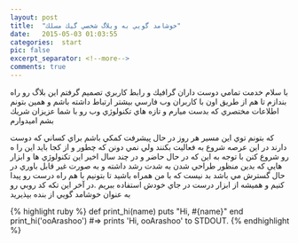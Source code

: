 ```yaml
---
layout: post
title:  "خوشامد گويي به وبلاگ شخصي گيك مسلك"
date:   2015-05-03 01:03:55
categories:  start
pic: false
excerpt_separator: <!--more-->
comments: true
---
```

با سلام خدمت تمامي دوست داران گرافيك و رابط كاربري تصميم گرفتم اين بلاگ رو راه بندازم تا هم از طريق اون با كاربران وب فارسي بيشتر ارتباط داشته باشم و همين بتونم اطلاعات مختصري كه بدست ميارم و تازه هاي تكنولوژي وب رو با شما عزيزان شريك بشم اميدوارم 
<!--more-->
كه بتونم توي اين مسير هر روز در حال پيشرفت كمكي باشم براي كساني كه دوست دارند در اين عرصه شروع به فعاليت بكنند ولي نمي دونن كه چطور و از كجا بايد اين را ه رو شروع كنن با توجه به اين كه در حال حاضر و در چند سال اخير اين تكنولوژي ها و ابزار هايي كه بدين منظور طراحي شدن به شدت رشد داشته و به صورت غير قابل باوري در حال گسترش مي باشد بد نيست كه با من همراه باشيد تا بتونيم 
با هم راه درست رو پيدا كنيم و هميشه از ابزار درست در جاي خودش استفاده ببريم .در آخر اين تكه كد روبي رو به عنوان خوشامد گويي از بنده بپذيريد 

{% highlight ruby %}
def print_hi(name)
  puts "Hi, #{name}"
end
print_hi('ooArashoo')
#=> prints 'Hi, ooArashoo' to STDOUT.
{% endhighlight %}


<!-- [jekyll]:      http://jekyllrb.com
[jekyll-gh]:   https://github.com/jekyll/jekyll
[jekyll-help]: https://github.com/jekyll/jekyll-help -->
